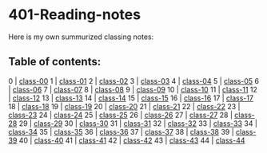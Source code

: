 # 401-Reading-notes

Here is my own summurized classing notes:

## Table of contents:

0 | [class-00](class-00.md)
1 | [class-01](class-01.md)
2 | [class-02](class-02.md)
3 | [class-03](class-03.md)
4 | [class-04](class-04.md)
5 | [class-05](class-05.md)
6 | [class-06](class-06.md)
7 | [class-07](class-07.md)
8 | [class-08](class-08.md)
9 | [class-09](class-09.md)
10 | [class-10](class-10.md)
11 | [class-11](class-11.md)
12 | [class-12](class-12.md)
13 | [class-13](class-13.md)
14 | [class-14](class-14.md)
15 | [class-15](class-15.md)
16 | [class-16](class-16.md)
17 | [class-17](class-17.md)
18 | [class-18](class-18.md)
19 | [class-19](class-19.md)
20 | [class-20](class-20.md)
21 | [class-21](class-21.md)
22 | [class-22](class-22.md)
23 | [class-23](class-23.md)
24 | [class-24](class-24.md)
25 | [class-25](class-25.md)
26 | [class-26](class-26.md)
27 | [class-27](class-27.md)
28 | [class-28](class-28.md)
29 | [class-29](class-29.md)
30 | [class-30](class-30.md)
31 | [class-31](class-31.md)
32 | [class-32](class-32.md)
33 | [class-33](class-33.md)
34 | [class-34](class-34.md)
35 | [class-35](class-35.md)
36 | [class-36](class-36.md)
37 | [class-37](class-37.md)
38 | [class-38](class-38.md)
39 | [class-39](class-39.md)
40 | [class-40](class-40.md)
41 | [class-41](class-41.md)
42 | [class-42](class-42.md)
43 | [class-43](class-43.md)
44 | [class-44](class-44.md)
